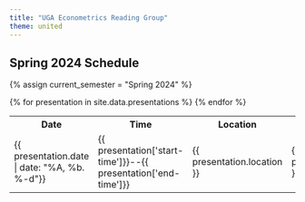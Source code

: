 ```yaml
---
title: "UGA Econometrics Reading Group"
theme: united
---
```



## Spring 2024 Schedule



{% assign current_semester = "Spring 2024" %}
<table>
  <tr>
    <th>Date</th>
    <th>Time</th>
    <th>Location</th>
    <th>Leader</th>
    <th>Title</th>
  </tr>
  {% for presentation in site.data.presentations %}
    <tr>
      <td>{{ presentation.date | date: "%A, %b. %-d"}}</td>
      <td>{{ presentation['start-time']}}--{{ presentation['end-time']}}</td>
      <td>{{ presentation.location }}</td>
      <td>{{ presentation.leader }}</td>
      <td><a href="{{ presentation.link }}">{{ presentation.title }}</a></td>
    </tr>
  {% endfor %}
</table>
